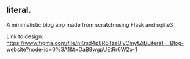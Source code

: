 ## literal.

A minimalistic blog app made from scratch using Flask and sqlite3

Link to design: https://www.figma.com/file/nKmd4p8R6TzeBiyCmytZif/Literal---Blog-website?node-id=0%3A1&t=OaB8wgpUEtRr6W2o-1